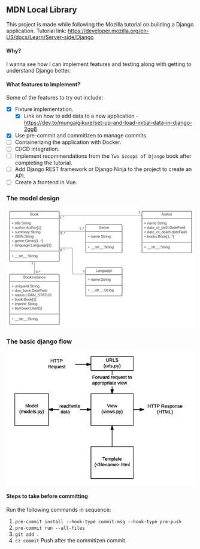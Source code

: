## MDN Local Library
This project is made while following the Mozilla tutorial on building a Django application.
Tutorial link: https://developer.mozilla.org/en-US/docs/Learn/Server-side/Django

#### Why?
I wanna see how I can implement features and testing along with getting to understand Django better.

#### What features to implement?
Some of the features to try out include:
- [x] Fixture implementation.
  - [x] Link on how to add data to a new application - https://dev.to/mungaigikure/set-up-and-load-initial-data-in-django-2gg8
- [x] Use pre-commit and commitizen to manage commits.
- [ ] Containerizing the application with Docker.
- [ ] CI/CD integration.
- [ ] Implement recommendations from the `Two Scoops of Django` book after completing the tutorial.
- [ ] Add Django REST framework or Django Ninja to the project to create an API.
- [ ] Create a frontend in Vue.

### The model design
![](design%20notes/local_library_model_uml.svg)

### The basic django flow
![](design%20notes/basic-django.png)

#### Steps to take before committing
Run the following commands in sequence:
1. `pre-commit install --hook-type commit-msg --hook-type pre-push`
2. `pre-commit run --all-files`
3. `git add .`
4. `cz commit`
Push after the commitizen commit.
